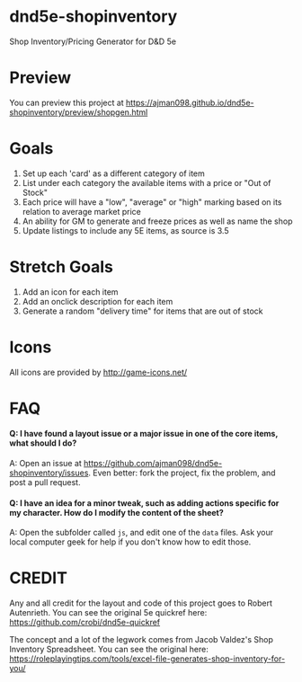 dnd5e-shopinventory
===================

Shop Inventory/Pricing Generator for D&amp;D 5e


Preview
=======

You can preview this project at https://ajman098.github.io/dnd5e-shopinventory/preview/shopgen.html


Goals
=====

1. Set up each 'card' as a different category of item
2. List under each category the available items with a price or "Out of Stock"
3. Each price will have a "low", "average" or "high" marking based on its relation to average market price
4. An ability for GM to generate and freeze prices as well as name the shop
5. Update listings to include any 5E items, as source is 3.5


Stretch Goals
=============

1. Add an icon for each item
2. Add an onclick description for each item
3. Generate a random "delivery time" for items that are out of stock


Icons
=====

All icons are provided by http://game-icons.net/


FAQ
===

#### Q: I have found a layout issue or a major issue in one of the core items, what should I do? ####
A: Open an issue at https://github.com/ajman098/dnd5e-shopinventory/issues. Even better: fork the project, fix the problem, and post a pull request.

#### Q: I have an idea for a minor tweak, such as adding actions specific for my character. How do I modify the content of the sheet? ####
A: Open the subfolder called `js`, and edit one of the `data` files. Ask your local computer geek for help if you don't know how to edit those.


CREDIT
======

Any and all credit for the layout and code of this project goes to Robert Autenrieth. You can see the original 5e quickref here: https://github.com/crobi/dnd5e-quickref

The concept and a lot of the legwork comes from Jacob Valdez's Shop Inventory Spreadsheet. You can see the original here: https://roleplayingtips.com/tools/excel-file-generates-shop-inventory-for-you/
